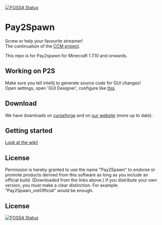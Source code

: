 [![FOSSA Status](https://app.fossa.io/api/projects/git%2Bgithub.com%2FStreamJar%2FPay2Spawn.svg?type=shield)](https://app.fossa.io/projects/git%2Bgithub.com%2FStreamJar%2FPay2Spawn?ref=badge_shield)

Pay2Spawn
=========

Screw or help your favourite streamer!<br>
The continuation of the [CCM project](https://github.com/CCM-Modding/Pay2Spawn).

This repo is for Pay2spawn for Minecraft 1.7.10 and onwards.

Working on P2S
--------------

Make sure you tell intellij to generate source code for GUI changes!<br>
Open settings, open 'GUI Designer', configure like [this](http://www.dries007.net/screenshots/2014-08-21_00-06-24.png). 

Download
--------

We have downloads on [curseforge](http://minecraft.curseforge.com/mc-mods/78785-pay2spawn) and on [our website](http://doubledoordev.net/) (more up to date).

Getting started
---------------

[Look at the wiki!](https://github.com/DoubleDoorDevelopment/Pay2Spawn/wiki)

License
-------

Permission is hereby granted to use the name "Pay2Spawn" to endorse or promote products derived from this software as long as you include an official build. (Downloaded from the links above.)
If you distribute your own version, you must make a clear distinction. For example: "Pay2Spawn_notOfficial" would be enough.

## License
[![FOSSA Status](https://app.fossa.io/api/projects/git%2Bgithub.com%2FStreamJar%2FPay2Spawn.svg?type=large)](https://app.fossa.io/projects/git%2Bgithub.com%2FStreamJar%2FPay2Spawn?ref=badge_large)